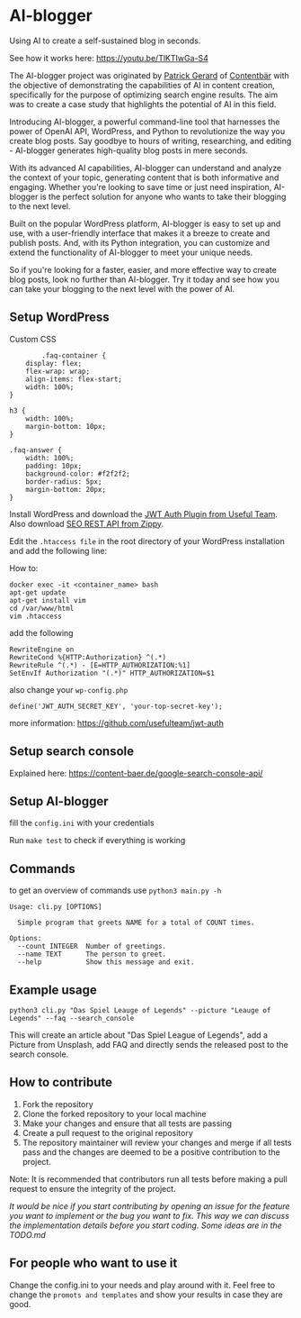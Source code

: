 # AI-blogger

Using AI to create a self-sustained blog in seconds.

See how it works here: https://youtu.be/TlKTIwGa-S4

The AI-blogger project was originated by [Patrick Gerard](https://www.linkedin.com/in/patrick-gerard-konstanz/)
of [Contentbär](https://content-baer.de) with the objective of demonstrating the
capabilities of AI in content creation, specifically for the purpose of optimizing search engine results. The aim was to
create a case study that highlights the potential of AI in this field.

Introducing AI-blogger, a powerful command-line tool that harnesses the power of OpenAI API, WordPress, and Python to
revolutionize the way you create blog posts. Say goodbye to hours of writing, researching, and editing - AI-blogger
generates high-quality blog posts in mere seconds.

With its advanced AI capabilities, AI-blogger can understand and analyze the context of your topic, generating content
that is both informative and engaging. Whether you're looking to save time or just need inspiration, AI-blogger is the
perfect solution for anyone who wants to take their blogging to the next level.

Built on the popular WordPress platform, AI-blogger is easy to set up and use, with a user-friendly interface that makes
it a breeze to create and publish posts. And, with its Python integration, you can customize and extend the
functionality of AI-blogger to meet your unique needs.

So if you're looking for a faster, easier, and more effective way to create blog posts, look no further than AI-blogger.
Try it today and see how you can take your blogging to the next level with the power of AI.

## Setup WordPress

Custom CSS

```
        .faq-container {
    display: flex;
    flex-wrap: wrap;
    align-items: flex-start;
    width: 100%;
}

h3 {
    width: 100%;
    margin-bottom: 10px;
}

.faq-answer {
    width: 100%;
    padding: 10px;
    background-color: #f2f2f2;
    border-radius: 5px;
    margin-bottom: 20px;
}
```

Install WordPress and download the [JWT Auth Plugin from Useful Team](https://wordpress.org/plugins/jwt-auth/).
Also download [SEO REST API from Zippy](https://bn.wordpress.org/plugins/seo-rest-api/).

Edit the `.htaccess file` in the root directory of your WordPress installation and add the following line:

How to:

```
docker exec -it <container_name> bash
apt-get update
apt-get install vim
cd /var/www/html
vim .htaccess
```

add the following

```
RewriteEngine on
RewriteCond %{HTTP:Authorization} ^(.*)
RewriteRule ^(.*) - [E=HTTP_AUTHORIZATION:%1]
SetEnvIf Authorization "(.*)" HTTP_AUTHORIZATION=$1
```

also change your `wp-config.php`

```
define('JWT_AUTH_SECRET_KEY', 'your-top-secret-key');
```

more information: https://github.com/usefulteam/jwt-auth

## Setup search console

Explained here: https://content-baer.de/google-search-console-api/

## Setup AI-blogger

fill the `config.ini` with your credentials

Run `make test` to check if everything is working

## Commands

to get an overview of commands use `python3 main.py -h`

```
Usage: cli.py [OPTIONS]

  Simple program that greets NAME for a total of COUNT times.

Options:
  --count INTEGER  Number of greetings.
  --name TEXT      The person to greet.
  --help           Show this message and exit.
```

## Example usage

`python3 cli.py "Das Spiel Leauge of Legends" --picture "Leauge of Legends" --faq --search_console`

This will create an article about "Das Spiel League of Legends", add a Picture from Unsplash, add FAQ and directly
sends the released post to the search console.

## How to contribute

1. Fork the repository
2. Clone the forked repository to your local machine
3. Make your changes and ensure that all tests are passing
4. Create a pull request to the original repository
5. The repository maintainer will review your changes and merge if all tests pass and the changes are deemed to be a
   positive contribution to the project.

Note: It is recommended that contributors run all tests before making a pull request to ensure the integrity of the
project.

*It would be nice if you start contributing by opening an issue for the feature you want to implement or the bug you
want to fix. This way we can discuss the implementation details before you start coding.*
*Some ideas are in the TODO.md*

## For people who want to use it

Change the config.ini to your needs and play around with it. Feel free to change the `promots and templates` and
show your results in case they are good.